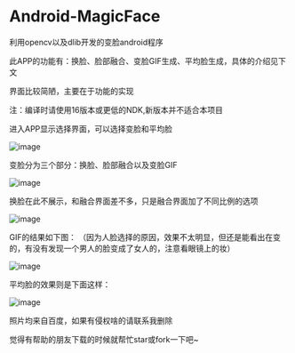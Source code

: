 # Android-MagicFace
利用opencv以及dlib开发的变脸android程序

此APP的功能有：换脸、脸部融合、变脸GIF生成、平均脸生成，具体的介绍见下文

界面比较简陋，主要在于功能的实现

注：编译时请使用16版本或更低的NDK,新版本并不适合本项目

进入APP显示选择界面，可以选择变脸和平均脸

 ![image](https://github.com/liujilong0116/Android-MagicFace/blob/master/image/select.png)
 
 变脸分为三个部分：换脸、脸部融合以及变脸GIF
 
 ![image](https://github.com/liujilong0116/Android-MagicFace/blob/master/image/change.png)
 
 换脸在此不展示，和融合界面差不多，只是融合界面加了不同比例的选项
 
  ![image](https://github.com/liujilong0116/Android-MagicFace/blob/master/image/vary.png)
  
  GIF的结果如下图：
  （因为人脸选择的原因，效果不太明显，但还是能看出在变的，有没有发现一个男人的脸变成了女人的，注意看眼镜上的妆）
  
   ![image](https://github.com/liujilong0116/Android-MagicFace/blob/master/image/gif.gif)
   
   平均脸的效果则是下面这样：
   
   ![image](https://github.com/liujilong0116/Android-MagicFace/blob/master/image/morph.png)
   
   照片均来自百度，如果有侵权啥的请联系我删除
   
   觉得有帮助的朋友下载的时候就帮忙star或fork一下吧~
